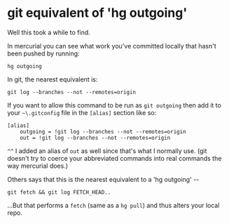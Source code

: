 # git equivalent of 'hg outgoing'

Well this took a while to find.

In mercurial you can see what work you've committed locally that hasn't been pushed by running:

	hg outgoing

In git, the nearest equivalent is:

	git log --branches --not --remotes=origin

If you want to allow this command to be run as `git outgoing` then add it to your `~\.gitconfig` file in the `[alias]` section like so:

	[alias]
		outgoing = !git log --branches --not --remotes=origin
		out = !git log --branches --not --remotes=origin


`^^` I added an alias of `out` as well since that's what I normally use. (git doesn't try to coerce your abbreviated commands into real commands the way mercurial does.)

Others says that this is the nearest equivalent to a 'hg outgoing' --

	git fetch && git log FETCH_HEAD..

...But that performs a `fetch` (same as a `hg pull`) and thus alters your local repo.